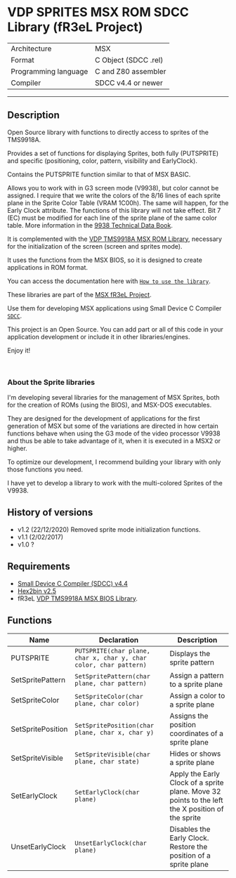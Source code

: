 # VDP SPRITES MSX ROM SDCC Library (fR3eL Project)

<table>
<tr><td>Architecture</td><td>MSX</td></tr>
<tr><td>Format</td><td>C Object (SDCC .rel)</td></tr>
<tr><td>Programming language</td><td>C and Z80 assembler</td></tr>
<tr><td>Compiler</td><td>SDCC v4.4 or newer</td></tr>
</table>

---

## Description

Open Source library with functions to directly access to sprites of the TMS9918A.

Provides a set of functions for displaying Sprites, both fully (PUTSPRITE) and specific (positioning, color, pattern, visibility and EarlyClock).

Contains the PUTSPRITE function similar to that of MSX BASIC.

Allows you to work with in G3 screen mode (V9938), but color cannot be assigned. 
I require that we write the colors of the 8/16 lines of each sprite plane in the Sprite Color Table (VRAM 1C00h). 
The same will happen, for the Early Clock attribute. 
The functions of this library will not take effect. 
Bit 7 (EC) must be modified for each line of the sprite plane of the same color table. 
More information in the [9938 Technical Data Book](http://map.grauw.nl/resources/video/v9938/v9938.xhtml).

It is complemented with the [VDP TMS9918A MSX ROM Library](https://github.com/mvac7/SDCC_VDP_TMS9918A_MSXROM_Lib), necessary for the initialization of the screen (screen and sprites mode).

It uses the functions from the MSX BIOS, so it is designed to create applications in ROM format.
  
You can access the documentation here with [`How to use the library`](docs/HOWTO.md).

These libraries are part of the [MSX fR3eL Project](https://github.com/mvac7/SDCC_MSX_fR3eL).

Use them for developing MSX applications using Small Device C Compiler [`SDCC`](http://sdcc.sourceforge.net/).

This project is an Open Source. 
You can add part or all of this code in your application development or include it in other libraries/engines.

Enjoy it!

<br/>



### About the Sprite libraries

I'm developing several libraries for the management of MSX Sprites, both for the creation of ROMs (using the BIOS), and MSX-DOS executables.
 
They are designed for the development of applications for the first generation of MSX but some of the variations are directed in how certain functions behave when using the G3 mode of the video processor V9938 and thus be able to take advantage of it, when it is executed in a MSX2 or higher.

To optimize our development, I recommend building your library with only those functions you need.

I have yet to develop a library to work with the multi-colored Sprites of the V9938.



## History of versions

- v1.2 (22/12/2020) Removed sprite mode initialization functions.
- v1.1 (2/02/2017)
- v1.0 ?



## Requirements

- [Small Device C Compiler (SDCC) v4.4](http://sdcc.sourceforge.net/)
- [Hex2bin v2.5](http://hex2bin.sourceforge.net/)
- fR3eL [VDP TMS9918A MSX BIOS Library](https://github.com/mvac7/SDCC_VDP_TMS9918A_MSXROM_Lib).




## Functions

| Name | Declaration | Description |
| ---  | ---   | ---         |
| PUTSPRITE         | `PUTSPRITE(char plane, char x, char y, char color, char pattern)` | Displays the sprite pattern |
| SetSpritePattern  | `SetSpritePattern(char plane, char pattern)` | Assign a pattern to a sprite plane |
| SetSpriteColor    | `SetSpriteColor(char plane, char color)` | Assign a color to a sprite plane |
| SetSpritePosition | `SetSpritePosition(char plane, char x, char y)` | Assigns the position coordinates of a sprite plane |
| SetSpriteVisible  | `SetSpriteVisible(char plane, char state)` | Hides or shows a sprite plane |
| SetEarlyClock     | `SetEarlyClock(char plane)` | Apply the Early Clock of a sprite plane. Move 32 points to the left the X position of the sprite |
| UnsetEarlyClock   | `UnsetEarlyClock(char plane)` | Disables the Early Clock. Restore the position of a sprite plane |
